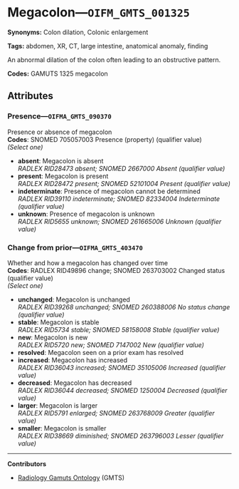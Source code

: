 # Megacolon—`OIFM_GMTS_001325`

**Synonyms:** Colon dilation, Colonic enlargement

**Tags:** abdomen, XR, CT, large intestine, anatomical anomaly, finding

An abnormal dilation of the colon often leading to an obstructive pattern.

**Codes:** GAMUTS 1325 megacolon

## Attributes

### Presence—`OIFMA_GMTS_090370`

Presence or absence of megacolon  
**Codes**: SNOMED 705057003 Presence (property) (qualifier value)  
*(Select one)*

- **absent**: Megacolon is absent  
_RADLEX RID28473 absent; SNOMED 2667000 Absent (qualifier value)_
- **present**: Megacolon is present  
_RADLEX RID28472 present; SNOMED 52101004 Present (qualifier value)_
- **indeterminate**: Presence of megacolon cannot be determined  
_RADLEX RID39110 indeterminate; SNOMED 82334004 Indeterminate (qualifier value)_
- **unknown**: Presence of megacolon is unknown  
_RADLEX RID5655 unknown; SNOMED 261665006 Unknown (qualifier value)_

### Change from prior—`OIFMA_GMTS_403470`

Whether and how a megacolon has changed over time  
**Codes**: RADLEX RID49896 change; SNOMED 263703002 Changed status (qualifier value)  
*(Select one)*

- **unchanged**: Megacolon is unchanged  
_RADLEX RID39268 unchanged; SNOMED 260388006 No status change (qualifier value)_
- **stable**: Megacolon is stable  
_RADLEX RID5734 stable; SNOMED 58158008 Stable (qualifier value)_
- **new**: Megacolon is new  
_RADLEX RID5720 new; SNOMED 7147002 New (qualifier value)_
- **resolved**: Megacolon seen on a prior exam has resolved  
- **increased**: Megacolon has increased  
_RADLEX RID36043 increased; SNOMED 35105006 Increased (qualifier value)_
- **decreased**: Megacolon has decreased  
_RADLEX RID36044 decreased; SNOMED 1250004 Decreased (qualifier value)_
- **larger**: Megacolon is larger  
_RADLEX RID5791 enlarged; SNOMED 263768009 Greater (qualifier value)_
- **smaller**: Megacolon is smaller  
_RADLEX RID38669 diminished; SNOMED 263796003 Lesser (qualifier value)_

---

**Contributors**

- [Radiology Gamuts Ontology](https://gamuts.net/) (GMTS)